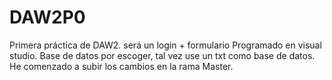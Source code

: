 # DAW2P0
Primera práctica de DAW2. será un login + formulario
Programado en visual studio.
Base de datos por escoger, tal vez use un txt como base de datos.
He comenzado a subir los cambios en la rama Master.
